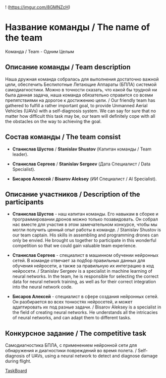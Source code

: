 ! (https://imgur.com/8GMNZcH)

# Название команды / The name of the team

Команда / Team - Одним Целым

## Описание команды / Team description

Наша дружная команда собралась для выполнения достаточно важной цели, обеспечить Беспилотные Летающие Аппараты (БПЛА) системой самодиагностики. Можно в точности сказать, что какой бы трудной ни была данная задача, наша команда обязательно справится со всеми препятствиями на дорогое к достижению цели. / Our friendly team has gathered to fulfill a rather important goal, to provide Unmanned Aerial Vehicles (UAVs) with a self-diagnosis system. We can say for sure that no matter how difficult this task may be, our team will definitely cope with all the obstacles on the way to achieving the goal.

## Состав команды / The team consist

* **Станислав Шустов** / **Stanislav Shustov** (Капитан команды / Team leader).

* **Станислав Сергеев** / **Stanislav Sergeev** (Дата Специалист / Data Specialist). 

* **Бисаров Алексей** / **Bisarov Aleksey** (ИИ Специалист / AI Specialist).

## Описание участников / Description of the participants

* **Станислав Шустов** - наш капитан команды. Его навыкам в сборке и программировании дронов можно только позавидовать. Он собрал нас вместе для участия в этом замечательном конкурсе, чтобы мы могли получить ценный опыт работы в команде. / Stanislav Shustov is our team captain. His skills in assembling and programming drones can only be envied. He brought us together to participate in this wonderful competition so that we could gain valuable team experience.

* **Станислав Сергеев** - специалист в машинном обучении нейронных сетей. В команде отвечает за подбор правильных данных для обучения нейросети, а также за правильную их интеграцию в код нейросети. / Stanislav Sergeev is a specialist in machine learning of neural networks. In the team, he is responsible for selecting the correct data for neural network training, as well as for their correct integration into the neural network code.

* **Бисаров Алексей** - специалист в сфере создания нейронных сетей. Он разбирается во всех тонкостях нейросетей, и может адаптировать их под разные задачи. / Bisarov Aleksey is a specialist in the field of creating neural networks. He understands all the intricacies of neural networks, and can adapt them to different tasks.

## Конкурсное задание / The competitive task

Самодиагностика БПЛА, с применением нейронной сети для обнаружения и диагностики повреждений во время полета. / Self-diagnosis of UAVs, using a neural network to detect and diagnose damage during flight.


[TaskBoard](https://docs.google.com/spreadsheets/d/1PIl7bhBPtqOBv_UBM3XKtVbSxh-o-9a6cCnWLpuicuM/edit?usp=sharing)



















